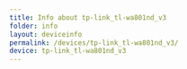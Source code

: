 ```yaml
---
title: Info about tp-link_tl-wa801nd_v3
folder: info
layout: deviceinfo
permalink: /devices/tp-link_tl-wa801nd_v3/
device: tp-link_tl-wa801nd_v3
---
```

